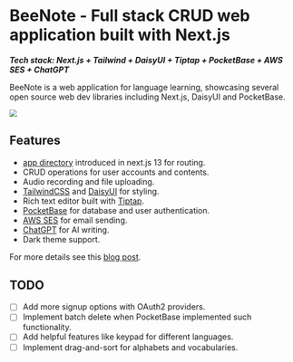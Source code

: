 # BeeNote - Full stack CRUD web application built with Next.js

***Tech stack: Next.js + Tailwind + DaisyUI + Tiptap + PocketBase + AWS SES + ChatGPT***

BeeNote is a web application for language learning, showcasing several open source web dev libraries including Next.js, DaisyUI and PocketBase. 

<img src="screenshot.png" style="zoom:80%;" />

## Features

- [app directory](https://beta.nextjs.org/docs/routing/fundamentals#the-app-directory) introduced in next.js 13 for routing.
- CRUD operations for user accounts and contents.
- Audio recording and file uploading.
- [TailwindCSS](https://tailwindcss.com/) and [DaisyUI](https://daisyui.com/) for styling.
- Rich text editor built with [Tiptap](https://tiptap.dev/).
- [PocketBase](https://pocketbase.io/) for database and user authentication.
- [AWS SES](https://aws.amazon.com/ses/) for email sending.
- [ChatGPT](https://platform.openai.com/docs/introduction) for AI writing.
- Dark theme support.

For more details see this [blog post](https://volagold.github.io/posts/beenote/). 

## TODO

- [ ] Add more signup options with OAuth2 providers.
- [ ] Implement batch delete when PocketBase implemented such functionality.
- [ ] Add helpful features like keypad for different languages.
- [ ] Implement drag-and-sort for alphabets and vocabularies.
